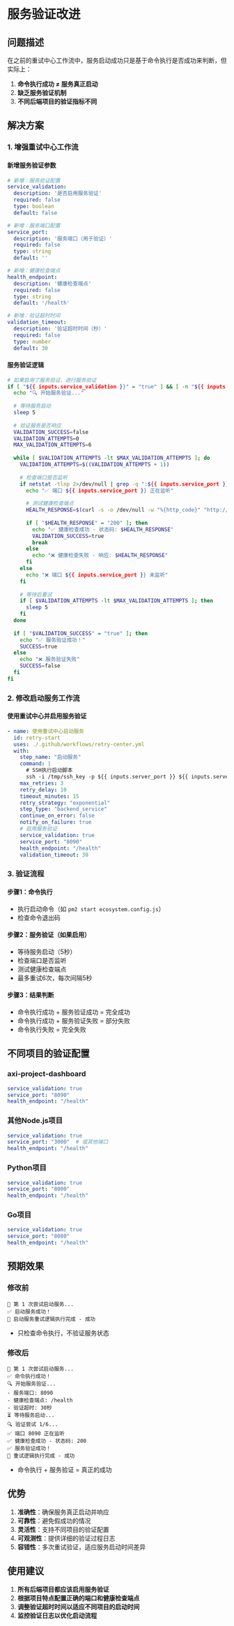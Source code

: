 # 服务验证改进

## 问题描述

在之前的重试中心工作流中，服务启动成功只是基于命令执行是否成功来判断，但实际上：

1. **命令执行成功 ≠ 服务真正启动**
2. **缺乏服务验证机制**
3. **不同后端项目的验证指标不同**

## 解决方案

### 1. 增强重试中心工作流

#### 新增服务验证参数

```yaml
# 新增：服务验证配置
service_validation:
  description: '是否启用服务验证'
  required: false
  type: boolean
  default: false

# 新增：服务端口配置
service_port:
  description: '服务端口（用于验证）'
  required: false
  type: string
  default: ''

# 新增：健康检查端点
health_endpoint:
  description: '健康检查端点'
  required: false
  type: string
  default: '/health'

# 新增：验证超时时间
validation_timeout:
  description: '验证超时时间（秒）'
  required: false
  type: number
  default: 30
```

#### 服务验证逻辑

```bash
# 如果启用了服务验证，进行服务验证
if [ "${{ inputs.service_validation }}" = "true" ] && [ -n "${{ inputs.service_port }}" ]; then
  echo "🔍 开始服务验证..."
  
  # 等待服务启动
  sleep 5
  
  # 验证服务是否响应
  VALIDATION_SUCCESS=false
  VALIDATION_ATTEMPTS=0
  MAX_VALIDATION_ATTEMPTS=6
  
  while [ $VALIDATION_ATTEMPTS -lt $MAX_VALIDATION_ATTEMPTS ]; do
    VALIDATION_ATTEMPTS=$((VALIDATION_ATTEMPTS + 1))
    
    # 检查端口是否监听
    if netstat -tlnp 2>/dev/null | grep -q ":${{ inputs.service_port }}"; then
      echo "✅ 端口 ${{ inputs.service_port }} 正在监听"
      
      # 测试健康检查端点
      HEALTH_RESPONSE=$(curl -s -o /dev/null -w "%{http_code}" "http://localhost:${{ inputs.service_port }}${{ inputs.health_endpoint }}" --connect-timeout 5 --max-time 10 2>/dev/null || echo "connection_failed")
      
      if [ "$HEALTH_RESPONSE" = "200" ]; then
        echo "✅ 健康检查成功 - 状态码: $HEALTH_RESPONSE"
        VALIDATION_SUCCESS=true
        break
      else
        echo "❌ 健康检查失败 - 响应: $HEALTH_RESPONSE"
      fi
    else
      echo "❌ 端口 ${{ inputs.service_port }} 未监听"
    fi
    
    # 等待后重试
    if [ $VALIDATION_ATTEMPTS -lt $MAX_VALIDATION_ATTEMPTS ]; then
      sleep 5
    fi
  done
  
  if [ "$VALIDATION_SUCCESS" = "true" ]; then
    echo "✅ 服务验证成功！"
    SUCCESS=true
  else
    echo "❌ 服务验证失败"
    SUCCESS=false
  fi
fi
```

### 2. 修改启动服务工作流

#### 使用重试中心并启用服务验证

```yaml
- name: 使用重试中心启动服务
  id: retry-start
  uses: ./.github/workflows/retry-center.yml
  with:
    step_name: "启动服务"
    command: |
      # SSH执行启动脚本
      ssh -i /tmp/ssh_key -p ${{ inputs.server_port }} ${{ inputs.server_user }}@${{ inputs.server_host }} 'bash -s' < /tmp/start_service_script.sh
    max_retries: 3
    retry_delay: 10
    timeout_minutes: 15
    retry_strategy: "exponential"
    step_type: "backend_service"
    continue_on_error: false
    notify_on_failure: true
    # 启用服务验证
    service_validation: true
    service_port: "8090"
    health_endpoint: "/health"
    validation_timeout: 30
```

### 3. 验证流程

#### 步骤1：命令执行
- 执行启动命令（如 `pm2 start ecosystem.config.js`）
- 检查命令退出码

#### 步骤2：服务验证（如果启用）
- 等待服务启动（5秒）
- 检查端口是否监听
- 测试健康检查端点
- 最多重试6次，每次间隔5秒

#### 步骤3：结果判断
- 命令执行成功 + 服务验证成功 = 完全成功
- 命令执行成功 + 服务验证失败 = 部分失败
- 命令执行失败 = 完全失败

## 不同项目的验证配置

### axi-project-dashboard
```yaml
service_validation: true
service_port: "8090"
health_endpoint: "/health"
```

### 其他Node.js项目
```yaml
service_validation: true
service_port: "3000"  # 或其他端口
health_endpoint: "/health"
```

### Python项目
```yaml
service_validation: true
service_port: "8000"
health_endpoint: "/health"
```

### Go项目
```yaml
service_validation: true
service_port: "8080"
health_endpoint: "/health"
```

## 预期效果

### 修改前
```
🔄 第 1 次尝试启动服务...
✅ 启动服务成功！
🎉 启动服务重试逻辑执行完成 - 成功
```
- 只检查命令执行，不验证服务状态

### 修改后
```
🔄 第 1 次尝试启动服务...
✅ 命令执行成功！
🔍 开始服务验证...
- 服务端口: 8090
- 健康检查端点: /health
- 验证超时: 30秒
⏳ 等待服务启动...
🔍 验证尝试 1/6...
✅ 端口 8090 正在监听
✅ 健康检查成功 - 状态码: 200
✅ 服务验证成功！
🎉 重试逻辑执行完成 - 成功
```
- 命令执行 + 服务验证 = 真正的成功

## 优势

1. **准确性**：确保服务真正启动并响应
2. **可靠性**：避免假成功的情况
3. **灵活性**：支持不同项目的验证配置
4. **可观测性**：提供详细的验证过程日志
5. **容错性**：多次重试验证，适应服务启动时间差异

## 使用建议

1. **所有后端项目都应该启用服务验证**
2. **根据项目特点配置正确的端口和健康检查端点**
3. **调整验证超时时间以适应不同项目的启动时间**
4. **监控验证日志以优化启动流程**
